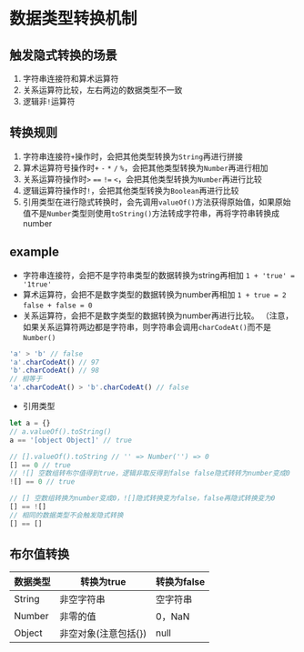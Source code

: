 # 数据类型转换机制

## 触发隐式转换的场景
1. 字符串连接符和算术运算符
2. 关系运算符比较，左右两边的数据类型不一致
3. 逻辑非`!`运算符

## 转换规则
1. 字符串连接符`+`操作时，会把其他类型转换为`String`再进行拼接
2. 算术运算符号操作时`+` `-` `*` `/` `%`，会把其他类型转换为`Number`再进行相加
3. 关系运算符操作时`>` `==` `!=` `<`，会把其他类型转换为`Number`再进行比较
4. 逻辑运算符操作时`!`，会把其他类型转换为`Boolean`再进行比较
5. 引用类型在进行隐式转换时，会先调用`valueOf()`方法获得原始值，如果原始值不是`Number`类型则使用`toString()`方法转成字符串，再将字符串转换成number

## example
- 字符串连接符，会把不是字符串类型的数据转换为string再相加
`1 + 'true' = '1true'`
- 算术运算符，会把不是数字类型的数据转换为number再相加
`1 + true = 2` 
`false + false = 0`
- 关系运算符，会把不是数字类型的数据转换为number再进行比较。
（注意，如果关系运算符两边都是字符串，则字符串会调用`charCodeAt()`而不是`Number()`
```javascript
'a' > 'b' // false
'a'.charCodeAt() // 97
'b'.charCodeAt() // 98
// 相等于
'a'.charCodeAt() > 'b'.charCodeAt() // false
```
- 引用类型
```javascript
let a = {}
// a.valueOf().toString()
a == '[object Object]' // true
```
```javascript
// [].valueOf().toString // '' => Number('') => 0
[] == 0 // true
// ![] 空数组转布尔值得到true，逻辑非取反得到false false隐式转转为number变成0
![] == 0 // true

// [] 空数组转换为number变成0，![]隐式转换变为false，false再隐式转换变为0
[] == ![]
// 相同的数据类型不会触发隐式转换
[] == [] 
```

## 布尔值转换
| 数据类型          | 转换为true                  | 转换为false  |
| ---------------  | ------------------------- | -------------|
| String           | 非空字符串                  | 空字符串|
| Number           | 非零的值                    | 0，NaN |
| Object           | 非空对象(注意包括{})          | null |


